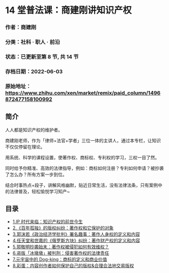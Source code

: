 # 14 堂普法课：商建刚讲知识产权

### 作者：商建刚

### 分类：社科 · 职人 · 前沿

### 状态：已更新至第 8 节, 共 14 节

### 存档日期：2022-06-03

### 原始地址：https://www.zhihu.com/xen/market/remix/paid_column/1496872477158100992


## 简介
人人都是知识产权的维护者。



商建刚老师，作为「律师+法官+学者」三位一体的主讲人，通过本专栏，让知识不仅仅停留在理论。


用系统、科学的课程设置，使著作权、商标权、专利权的学习，三权一目了然。


同时给予你精准、高效的法律指导，例如：商标如何注册？专利如何申请？被抄袭了怎么办？所有方案一步到位。


结合时事热点+段子，讲解风格幽默，贴近日常生活，没有法律法条，只有案例中的法律普及，轻松愉悦学习知产~




## 目录
- [1.IP 时代来临：知识产权的前世今生](1.IP%20时代来临：知识产权的前世今生.md)
- [2.《百年孤独》的版权纠纷：著作权和它保护的对象](2.《百年孤独》的版权纠纷：著作权和它保护的对象.md)
- [3.郭沫若《政治经济学批判》署名趣事：著作人身权的定义和内容](3.郭沫若《政治经济学批判》署名趣事：著作人身权的定义和内容.md)
- [4.任天堂和世嘉的《俄罗斯方块》纠纷：著作财产权的定义和内容](4.任天堂和世嘉的《俄罗斯方块》纠纷：著作财产权的定义和内容.md)
- [5.郭敬明抄袭始末：著作权被侵犯如何有效维权？](5.郭敬明抄袭始末：著作权被侵犯如何有效维权？.md)
- [6.盗版「冰墩墩」被判刑：侵害著作权的法律责任](6.盗版「冰墩墩」被判刑：侵害著作权的法律责任.md)<!-- 2022-05-30 09:18 -->
- [7.元宇宙中的 Dog-king：商标的定义和商业价值](7.元宇宙中的%20Dog-king：商标的定义和商业价值.md)<!-- 2022-05-30 09:43 -->
- [8.彩蛋：内容创作者如何保护自己的版权&合理合法地交易版权](8.彩蛋：内容创作者如何保护自己的版权&合理合法地交易版权.md)<!-- 2022-05-13 09:32 -->